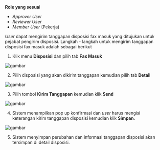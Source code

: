 **Role yang sesuai**

- *Approver User*
- *Reviewer User*
- *Member User* (Pekerja)

*User* dapat mengirim tanggapan disposisi fax masuk yang ditujukan untuk pejabat pengirim disposisi. Langkah - langkah untuk mengirim tanggapan disposisi fax masuk adalah sebagai berikut

1. Klik menu **Disposisi** dan pilih tab **Fax Masuk**

![gambar](SC_FaxMasuk/FM50.png)

2. Pilih disposisi yang akan dikirim tanggapan kemudian pilih tab **Detail**

![gambar](SC_FaxMasuk/FM51.png)

3. Pilih tombol **Kirim Tanggapan** kemudian klik **Send**

![gambar](SC_FaxMasuk/FM52.png)

4. Sistem menampilkan pop up konfirmasi dan *user* harus mengisi keterangan kirim tanggapan disposisi kemudian klik **Simpan**.

![gambar](SC_FaxMasuk/FM53.png)

5. Sistem menyimpan perubahan dan informasi tanggapan disposisi akan tersimpan di detail disposisi.